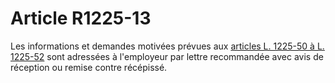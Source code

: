 # Article R1225-13

  
Les informations et demandes motivées prévues aux [articles L. 1225-50 à L. 1225-52][1] sont adressées à l'employeur par lettre recommandée avec avis de réception ou remise contre récépissé.

 [1]: /affichCodeArticle.do?cidTexte=LEGITEXT000006072050&idArticle=LEGIARTI000006900935&dateTexte=&categorieLien=cid
